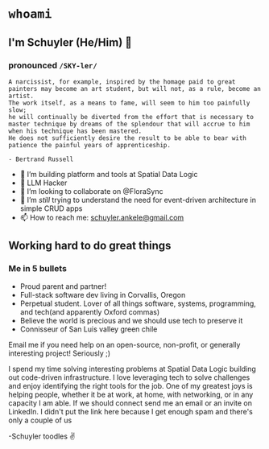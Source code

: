 # `whoami`
## I'm Schuyler (He/Him) 👋 
### pronounced `/SKY-ler/`

```wisdom
A narcissist, for example, inspired by the homage paid to great painters may become an art student, but will not, as a rule, become an artist.
The work itself, as a means to fame, will seem to him too painfully slow;
he will continually be diverted from the effort that is necessary to master technique by dreams of the splendour that will accrue to him when his technique has been mastered.
He does not sufficiently desire the result to be able to bear with patience the painful years of apprenticeship.

- Bertrand Russell
```

- 🔭 I’m building platform and tools at Spatial Data Logic
- 🦾 LLM Hacker
- 👯 I’m looking to collaborate on @FloraSync
- 🤔 I’m _still_ trying to understand the need for event-driven architecture in simple CRUD apps
- 📫 How to reach me: schuyler.ankele@gmail.com

## Working hard to do great things
### Me in 5 bullets
- Proud parent and partner!
- Full-stack software dev living in Corvallis, Oregon
- Perpetual student. Lover of all things software, systems, programming, and tech(and apparently Oxford commas)
- Believe the world is precious and we should use tech to preserve it
- Connisseur of San Luis valley green chile

Email me if you need help on an open-source, non-profit, or generally interesting project! Seriously ;)

I spend my time solving interesting problems at Spatial Data Logic building out code-driven infrastructure.  I love leveraging tech to solve challenges and enjoy identifying the right tools for the job.  One of my greatest joys is helping people, whether it be at work, at home, with networking, or in any capacity I am able.  If we should connect send me an email or an invite on LinkedIn.  I didn't put the link here because I get enough spam and there's only a couple of us

\-Schuyler
toodles ✌️

<!-- Not too impressive here bud
<p align="center">
  <img src="https://github-readme-stats.vercel.app/api?username=shoesCodeFor&show_icons=true&count_private=true&custom_title=Github%20Stats&theme=dracula&include_all_commits=true">
</p>


**shoesCodeFor/shoesCodeFor** is a ✨ _special_ ✨ repository because its `README.md` (this file) appears on your GitHub profile.

-->
